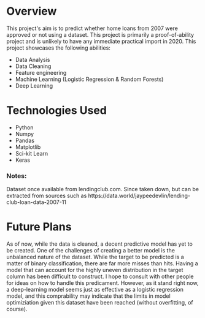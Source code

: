<h1>Overview</h1>
This project's aim is to predict whether home loans from 2007 were approved or not using a dataset. This project is primarily a proof-of-ability project and is unlikely to have any immediate practical import in 2020. This project showcases the following abilities:
<ul>
  <li>Data Analysis</li>
  <li>Data Cleaning</li>
  <li>Feature engineering</li>
  <li>Machine Learning (Logistic Regression & Random Forests)</li>
  <li>Deep Learning </li>
</ul>
<h1>Technologies Used</h1>
<ul>
  <li>Python</li>
  <li>Numpy</li>
  <li>Pandas</li>
  <li>Matplotlib</li>
  <li>Sci-kit Learn</li>
  <li>Keras</li>
</ul>

<h3>Notes: </h3>
 Dataset once available from lendingclub.com. Since taken down, but can be extracted from sources such as https://data.world/jaypeedevlin/lending-club-loan-data-2007-11
<h1>Future Plans</h1>
<p>As of now, while the data is cleaned, a decent predictive model has yet to be created. One of the challenges of creating a better model is the unbalanced nature of the dataset. While the target to be predicted is a matter of binary classification, there are far more misses than hits. Having a model that can account for the highly uneven distribution in the target column has been difficult to construct. I hope to consult with other people for ideas on how to handle this predicament. However, as it stand right now, a deep-learning model seems just as effective as a logistic regression model, and this comprability may indicate that the limits in model optimiziation given this dataset have been reached (without overfitting, of course). </p>
